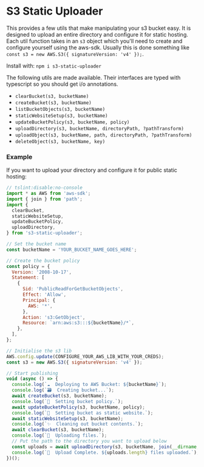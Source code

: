 # S3 Static Uploader

This provides a few utils that make manipulating your s3 bucket easy. It is designed to upload an entire directory and configure it for static hosting. Each util function takes in an `s3` object which you'll need to create and configure yourself using the aws-sdk. Usually this is done something like `const s3 = new AWS.S3({ signatureVersion: 'v4' });`.

Install with:
`npm i s3-static-uploader`

The following utils are made available. Their interfaces are typed with typescript so you should get i/o annotations.

* `clearBucket(s3, bucketName)`
* `createBucket(s3, bucketName)`
* `listBucketObjects(s3, bucketName)`
* `staticWebsiteSetup(s3, bucketName)`
* `updateBucketPolicy(s3, bucketName, policy)`
* `uploadDirectory(s3, bucketName, directoryPath, ?pathTransform)`
* `uploadObject(s3, bucketName, path, directoryPath, ?pathTransform)`
* `deleteObject(s3, bucketName, key)`


### Example

If you want to upload your directory and configure it for public static hosting:

```js
// tslint:disable:no-console
import * as AWS from 'aws-sdk';
import { join } from 'path';
import { 
  clearBucket,
  staticWebsiteSetup,
  updateBucketPolicy,
  uploadDirectory,
} from 's3-static-uploader';

// Set the bucket name
const bucketName = 'YOUR_BUCKET_NAME_GOES_HERE';

// Create the bucket policy
const policy = {
  Version: '2008-10-17',
  Statement: [
    {
      Sid: 'PublicReadForGetBucketObjects',
      Effect: 'Allow',
      Principal: {
        AWS: '*',
      },
      Action: 's3:GetObject',
      Resource: `arn:aws:s3:::${bucketName}/*`,
    },
  ],
};

// Initialise the s3 lib
AWS.config.update(CONFIGURE_YOUR_AWS_LIB_WITH_YOUR_CREDS);
const s3 = new AWS.S3({ signatureVersion: 'v4' });

// Start publishing
void (async () => {
  console.log(`☁️  Deploying to AWS Bucket: ${bucketName}`);
  console.log(`🗃️  Creating bucket...`);
  await createBucket(s3, bucketName);
  console.log(`📜  Setting bucket policy.`);
  await updateBucketPolicy(s3, bucketName, policy);
  console.log(`📜  Setting bucket as static website.`);
  await staticWebsiteSetup(s3, bucketName);
  console.log(`✨  Cleaning out bucket contents.`);
  await clearBucket(s3, bucketName);
  console.log(`💾  Uploading files.`);
  // Put the path to the directory you want to upload below
  const uploads = await uploadDirectory(s3, bucketName, join(__dirname, '../../build');
  console.log(`🏁  Upload Complete. ${uploads.length} files uploaded.`);
})();
```
